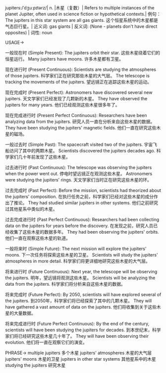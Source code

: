 jupiters:/ˈdʒuːpɪtərz/| n. |木星（复数）| Refers to multiple instances of the planet Jupiter, often used in science fiction or hypothetical contexts.|  例句：The jupiters in this star system are all gas giants.  这个恒星系统中的木星都是气态巨行星。| 近义词: gas giants | 反义词: (None -  planets don't have direct opposites) | 词性: noun


USAGE->

一般现在时 (Simple Present):
The jupiters orbit their star.  这些木星绕着它们的恒星运行。
Many jupiters have moons. 许多木星都有卫星。

现在进行时 (Present Continuous):
Scientists are studying the atmospheres of those jupiters. 科学家们正在研究那些木星的大气层。
The telescope is tracking the movements of the jupiters. 望远镜正在追踪这些木星的运动。

现在完成时 (Present Perfect):
Astronomers have discovered several new jupiters. 天文学家们已经发现了几颗新的木星。
They have observed the jupiters for many years. 他们已经观测这些木星很多年了。

现在完成进行时 (Present Perfect Continuous):
Researchers have been analyzing data from the jupiters. 研究人员一直在分析来自这些木星的数据。
They have been studying the jupiters' magnetic fields. 他们一直在研究这些木星的磁场。

一般过去时 (Simple Past):
The spacecraft visited two of the jupiters.  宇宙飞船访问了其中的两颗木星。
Scientists discovered the jupiters decades ago. 科学家们几十年前发现了这些木星。


过去进行时 (Past Continuous):
The telescope was observing the jupiters when the power went out.  停电时望远镜正在观测这些木星。
Astronomers were studying the jupiters' rings. 天文学家们当时正在研究这些木星的环。

过去完成时 (Past Perfect):
Before the mission, scientists had theorized about the jupiters' composition. 在执行任务之前，科学家们已经对这些木星的成分作出了推论。
They had studied similar jupiters in other systems. 他们之前研究过其他星系中类似的木星。

过去完成进行时 (Past Perfect Continuous):
Researchers had been collecting data on the jupiters for years before the discovery. 在发现之前，研究人员已经收集了这些木星的数据多年。
They had been observing the jupiters' orbits.  他们一直在观察这些木星的轨道。

一般将来时 (Simple Future):
The next mission will explore the jupiters' moons. 下一次任务将探索这些木星的卫星。
Scientists will study the jupiters' atmospheres in more detail. 科学家们将更详细地研究这些木星的大气层。

将来进行时 (Future Continuous):
Next year, the telescope will be observing the jupiters. 明年，望远镜将观测这些木星。
Scientists will be analyzing the data from the jupiters. 科学家们将分析来自这些木星的数据。


将来完成时 (Future Perfect):
By 2050, scientists will have explored several of the jupiters. 到2050年，科学家们将已经探索了其中的几颗木星。
They will have gathered a vast amount of data on the jupiters. 他们将收集到关于这些木星的大量数据。

将来完成进行时 (Future Perfect Continuous):
By the end of the century, scientists will have been studying the jupiters for decades. 到本世纪末，科学家们将已经研究这些木星几十年了。
They will have been observing their evolution. 他们将一直在观察它们的演变。


PHRASE->
multiple jupiters  多个木星
jupiters' atmospheres 木星的大气层
jupiters' moons 木星的卫星
jupiters in other star systems 其他星系中的木星
studying the jupiters 研究木星
